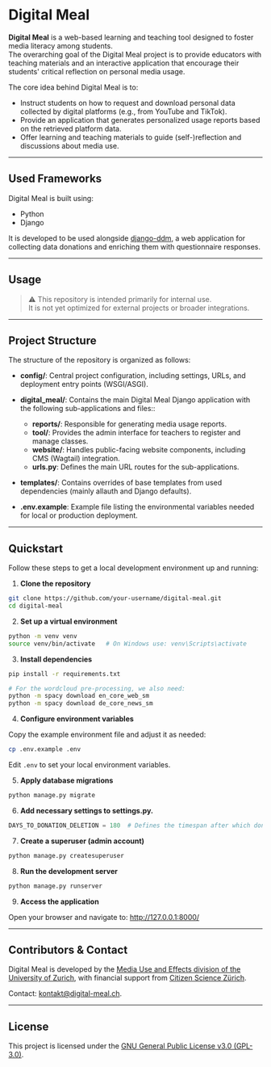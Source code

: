 # Digital Meal

**Digital Meal** is a web-based learning and teaching tool designed to foster media literacy among students.  
The overarching goal of the Digital Meal project is to provide educators with teaching materials and an interactive 
application that encourage their students' critical reflection on personal media usage.

The core idea behind Digital Meal is to:

- Instruct students on how to request and download personal data collected by digital platforms (e.g., from YouTube and TikTok).
- Provide an application that generates personalized usage reports based on the retrieved platform data.
- Offer learning and teaching materials to guide (self-)reflection and discussions about media use.

---

## Used Frameworks

Digital Meal is built using:

- Python
- Django

It is developed to be used alongside [django-ddm](https://github.com/uzh/ddm), 
a web application for collecting data donations and enriching them with questionnaire responses.

---

## Usage

> ⚠️ This repository is intended primarily for internal use.  
> It is not yet optimized for external projects or broader integrations.

---

## Project Structure

The structure of the repository is organized as follows:

- **config/**: Central project configuration, including settings, URLs, and deployment entry points (WSGI/ASGI).

- **digital_meal/**: Contains the main Digital Meal Django application with the following sub-applications and files::
  - **reports/**: Responsible for generating media usage reports.
  - **tool/**: Provides the admin interface for teachers to register and manage classes.
  - **website/**: Handles public-facing website components, including CMS (Wagtail) integration.
  - **urls.py**: Defines the main URL routes for the sub-applications.

- **templates/**: Contains overrides of base templates from used dependencies (mainly allauth and Django defaults).

- **.env.example**: Example file listing the environmental variables needed for local or production deployment.

---

## Quickstart

Follow these steps to get a local development environment up and running:

1. **Clone the repository**

```bash
git clone https://github.com/your-username/digital-meal.git
cd digital-meal
```

2. **Set up a virtual environment**

```bash
python -m venv venv
source venv/bin/activate   # On Windows use: venv\Scripts\activate
```

3. **Install dependencies**

```bash
pip install -r requirements.txt

# For the wordcloud pre-processing, we also need:
python -m spacy download en_core_web_sm
python -m spacy download de_core_news_sm
```

4. **Configure environment variables**

Copy the example environment file and adjust it as needed:

```bash
cp .env.example .env
```

Edit `.env` to set your local environment variables.

5. **Apply database migrations**

```bash
python manage.py migrate
```

6. **Add necessary settings to settings.py.**

```python
DAYS_TO_DONATION_DELETION = 180  # Defines the timespan after which donations are deleted if no consent was given.
```

7. **Create a superuser (admin account)**

```bash
python manage.py createsuperuser
```

8. **Run the development server**

```bash
python manage.py runserver
```

9. **Access the application**

Open your browser and navigate to: http://127.0.0.1:8000/

---

## Contributors & Contact

Digital Meal is developed by the [Media Use and Effects division 
of the University of Zurich](https://www.ikmz.uzh.ch/en/research/divisions/media-use-and-effects.html), 
with financial support from [Citizen Science Zürich](https://www.citizenscience.uzh.ch/de.html).

Contact: [kontakt@digital-meal.ch](mailto:kontakt@digital-meal.ch). 

---

## License

This project is licensed under the [GNU General Public License v3.0 (GPL-3.0)](https://www.gnu.org/licenses/gpl-3.0.html).
